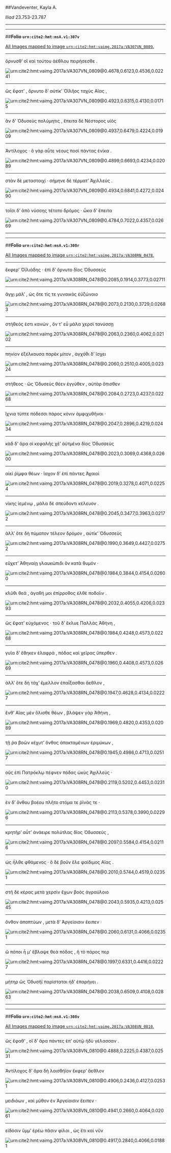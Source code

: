 ##Vandeventer, Kayla A.

*Iliad* 23.753-23.787

---

---

##**Folio `urn:cite2:hmt:msA.v1:307v`**



[All Images mapped to image `urn:cite2:hmt:vaimg.2017a:VA307VN_0809`.](http://www.homermultitext.org/ict2/index.html?urn=urn:cite2:hmt:vaimg.2017a:VA307VN_0809@0.4678,0.6123,0.4536,0.02241&urn=urn:cite2:hmt:vaimg.2017a:VA307VN_0809@0.4923,0.6315,0.4130,0.01715&urn=urn:cite2:hmt:vaimg.2017a:VA307VN_0809@0.4937,0.6479,0.4224,0.01909&urn=urn:cite2:hmt:vaimg.2017a:VA307VN_0809@0.4899,0.6693,0.4234,0.02089&urn=urn:cite2:hmt:vaimg.2017a:VA307VN_0809@0.4934,0.6841,0.4272,0.02490&urn=urn:cite2:hmt:vaimg.2017a:VA307VN_0809@0.4784,0.7022,0.4357,0.02669)

---- 

 ὄρνυσθʼ οἳ καὶ τούτου ἀέθλου πειρήσεσθε .

![urn:cite2:hmt:vaimg.2017a:VA307VN_0809@0.4678,0.6123,0.4536,0.02241](http://beta.hpcc.uh.edu/scs/image/500/500/urn:cite2:hmt:vaimg.2017a:VA307VN_0809@0.4678,0.6123,0.4536,0.02241)

---- 

 ὣς ἔφατʼ , ὄρνυτο δʼ αὐτίκʼ Ὀϊλῆος ταχὺς Αἴας ,

![urn:cite2:hmt:vaimg.2017a:VA307VN_0809@0.4923,0.6315,0.4130,0.01715](http://beta.hpcc.uh.edu/scs/image/500/500/urn:cite2:hmt:vaimg.2017a:VA307VN_0809@0.4923,0.6315,0.4130,0.01715)

---- 

 ἂν δʼ Ὀδυσεὺς πολύμητις , ἔπειτα δὲ Νέστορος υἱὸς

![urn:cite2:hmt:vaimg.2017a:VA307VN_0809@0.4937,0.6479,0.4224,0.01909](http://beta.hpcc.uh.edu/scs/image/500/500/urn:cite2:hmt:vaimg.2017a:VA307VN_0809@0.4937,0.6479,0.4224,0.01909)

---- 

 Ἀντίλοχος · ὃ γὰρ αὖτε νέους ποσὶ πάντας ἐνίκα .

![urn:cite2:hmt:vaimg.2017a:VA307VN_0809@0.4899,0.6693,0.4234,0.02089](http://beta.hpcc.uh.edu/scs/image/500/500/urn:cite2:hmt:vaimg.2017a:VA307VN_0809@0.4899,0.6693,0.4234,0.02089)

---- 

 στὰν δὲ μεταστοιχί · σήμηνε δὲ τέρματʼ Ἀχιλλεύς .

![urn:cite2:hmt:vaimg.2017a:VA307VN_0809@0.4934,0.6841,0.4272,0.02490](http://beta.hpcc.uh.edu/scs/image/500/500/urn:cite2:hmt:vaimg.2017a:VA307VN_0809@0.4934,0.6841,0.4272,0.02490)

---- 

 τοῖσι δʼ ἀπὸ νύσσης τέτατο δρόμος · ὦκα δʼ ἔπειτα

![urn:cite2:hmt:vaimg.2017a:VA307VN_0809@0.4784,0.7022,0.4357,0.02669](http://beta.hpcc.uh.edu/scs/image/500/500/urn:cite2:hmt:vaimg.2017a:VA307VN_0809@0.4784,0.7022,0.4357,0.02669)

---

---

##**Folio `urn:cite2:hmt:msA.v1:308r`**



[All Images mapped to image `urn:cite2:hmt:vaimg.2017a:VA308RN_0478`.](http://www.homermultitext.org/ict2/index.html?urn=urn:cite2:hmt:vaimg.2017a:VA308RN_0478@0.2085,0.1914,0.3773,0.02711&urn=urn:cite2:hmt:vaimg.2017a:VA308RN_0478@0.2073,0.2130,0.3729,0.02683&urn=urn:cite2:hmt:vaimg.2017a:VA308RN_0478@0.2063,0.2360,0.4062,0.02102&urn=urn:cite2:hmt:vaimg.2017a:VA308RN_0478@0.2060,0.2510,0.4005,0.02324&urn=urn:cite2:hmt:vaimg.2017a:VA308RN_0478@0.2084,0.2723,0.4237,0.02268&urn=urn:cite2:hmt:vaimg.2017a:VA308RN_0478@0.2047,0.2896,0.4219,0.02434&urn=urn:cite2:hmt:vaimg.2017a:VA308RN_0478@0.2023,0.3069,0.4368,0.02600&urn=urn:cite2:hmt:vaimg.2017a:VA308RN_0478@0.2019,0.3278,0.4071,0.02254&urn=urn:cite2:hmt:vaimg.2017a:VA308RN_0478@0.2045,0.3477,0.3963,0.02172&urn=urn:cite2:hmt:vaimg.2017a:VA308RN_0478@0.1990,0.3649,0.4427,0.02752&urn=urn:cite2:hmt:vaimg.2017a:VA308RN_0478@0.1984,0.3844,0.4154,0.02600&urn=urn:cite2:hmt:vaimg.2017a:VA308RN_0478@0.2032,0.4055,0.4206,0.02393&urn=urn:cite2:hmt:vaimg.2017a:VA308RN_0478@0.1984,0.4248,0.4573,0.02268&urn=urn:cite2:hmt:vaimg.2017a:VA308RN_0478@0.1960,0.4408,0.4573,0.02669&urn=urn:cite2:hmt:vaimg.2017a:VA308RN_0478@0.1947,0.4628,0.4134,0.02227&urn=urn:cite2:hmt:vaimg.2017a:VA308RN_0478@0.1969,0.4820,0.4353,0.02089&urn=urn:cite2:hmt:vaimg.2017a:VA308RN_0478@0.1945,0.4986,0.4713,0.02517&urn=urn:cite2:hmt:vaimg.2017a:VA308RN_0478@0.2119,0.5202,0.4453,0.02310&urn=urn:cite2:hmt:vaimg.2017a:VA308RN_0478@0.2113,0.5378,0.3990,0.02296&urn=urn:cite2:hmt:vaimg.2017a:VA308RN_0478@0.2097,0.5584,0.4154,0.02116&urn=urn:cite2:hmt:vaimg.2017a:VA308RN_0478@0.2010,0.5744,0.4519,0.02351&urn=urn:cite2:hmt:vaimg.2017a:VA308RN_0478@0.2043,0.5935,0.4213,0.02545&urn=urn:cite2:hmt:vaimg.2017a:VA308RN_0478@0.2060,0.6131,0.4066,0.02351&urn=urn:cite2:hmt:vaimg.2017a:VA308RN_0478@0.1997,0.6331,0.4416,0.02227&urn=urn:cite2:hmt:vaimg.2017a:VA308RN_0478@0.2038,0.6509,0.4108,0.02863)

---- 

 ἔκφερʼ Ὀϊλιάδης · ἐπὶ δʼ ὄρνυτο δῖος Ὀδυσσεὺς

![urn:cite2:hmt:vaimg.2017a:VA308RN_0478@0.2085,0.1914,0.3773,0.02711](http://beta.hpcc.uh.edu/scs/image/500/500/urn:cite2:hmt:vaimg.2017a:VA308RN_0478@0.2085,0.1914,0.3773,0.02711)

---- 

 ἄγχι μάλʼ , ὡς ὅτε τίς τε γυναικὸς ἐϋζώνοιο

![urn:cite2:hmt:vaimg.2017a:VA308RN_0478@0.2073,0.2130,0.3729,0.02683](http://beta.hpcc.uh.edu/scs/image/500/500/urn:cite2:hmt:vaimg.2017a:VA308RN_0478@0.2073,0.2130,0.3729,0.02683)

---- 

 στήθεός ἐστι κανών , ὅν τʼ εὖ μάλα χερσὶ τανύσσῃ

![urn:cite2:hmt:vaimg.2017a:VA308RN_0478@0.2063,0.2360,0.4062,0.02102](http://beta.hpcc.uh.edu/scs/image/500/500/urn:cite2:hmt:vaimg.2017a:VA308RN_0478@0.2063,0.2360,0.4062,0.02102)

---- 

 πηνίον ἐξέλκουσα παρὲκ μίτον , ἀγχόθι δʼ ἴσχει

![urn:cite2:hmt:vaimg.2017a:VA308RN_0478@0.2060,0.2510,0.4005,0.02324](http://beta.hpcc.uh.edu/scs/image/500/500/urn:cite2:hmt:vaimg.2017a:VA308RN_0478@0.2060,0.2510,0.4005,0.02324)

---- 

 στήθεος · ὣς Ὀδυσεὺς θέεν ἐγγύθεν , αὐτὰρ ὄπισθεν

![urn:cite2:hmt:vaimg.2017a:VA308RN_0478@0.2084,0.2723,0.4237,0.02268](http://beta.hpcc.uh.edu/scs/image/500/500/urn:cite2:hmt:vaimg.2017a:VA308RN_0478@0.2084,0.2723,0.4237,0.02268)

---- 

 ἴχνια τύπτε πόδεσσι πάρος κόνιν ἀμφιχυθῆναι ·

![urn:cite2:hmt:vaimg.2017a:VA308RN_0478@0.2047,0.2896,0.4219,0.02434](http://beta.hpcc.uh.edu/scs/image/500/500/urn:cite2:hmt:vaimg.2017a:VA308RN_0478@0.2047,0.2896,0.4219,0.02434)

---- 

 κὰδ δʼ ἄρα οἱ κεφαλῆς χέʼ ἀϋτμένα δῖος Ὀδυσσεὺς

![urn:cite2:hmt:vaimg.2017a:VA308RN_0478@0.2023,0.3069,0.4368,0.02600](http://beta.hpcc.uh.edu/scs/image/500/500/urn:cite2:hmt:vaimg.2017a:VA308RN_0478@0.2023,0.3069,0.4368,0.02600)

---- 

 αἰεὶ ῥίμφα θέων · ἴαχον δʼ ἐπὶ πάντες Ἀχαιοὶ

![urn:cite2:hmt:vaimg.2017a:VA308RN_0478@0.2019,0.3278,0.4071,0.02254](http://beta.hpcc.uh.edu/scs/image/500/500/urn:cite2:hmt:vaimg.2017a:VA308RN_0478@0.2019,0.3278,0.4071,0.02254)

---- 

 νίκης ἱεμένῳ , μάλα δὲ σπεύδοντι κέλευον .

![urn:cite2:hmt:vaimg.2017a:VA308RN_0478@0.2045,0.3477,0.3963,0.02172](http://beta.hpcc.uh.edu/scs/image/500/500/urn:cite2:hmt:vaimg.2017a:VA308RN_0478@0.2045,0.3477,0.3963,0.02172)

---- 

 ἀλλʼ ὅτε δὴ πύματον τέλεον δρόμον , αὐτίκʼ Ὀδυσσεὺς

![urn:cite2:hmt:vaimg.2017a:VA308RN_0478@0.1990,0.3649,0.4427,0.02752](http://beta.hpcc.uh.edu/scs/image/500/500/urn:cite2:hmt:vaimg.2017a:VA308RN_0478@0.1990,0.3649,0.4427,0.02752)

---- 

 εὔχετʼ Ἀθηναίῃ γλαυκώπιδι ὃν κατὰ θυμόν ·

![urn:cite2:hmt:vaimg.2017a:VA308RN_0478@0.1984,0.3844,0.4154,0.02600](http://beta.hpcc.uh.edu/scs/image/500/500/urn:cite2:hmt:vaimg.2017a:VA308RN_0478@0.1984,0.3844,0.4154,0.02600)

---- 

 κλῦθι θεά , ἀγαθή μοι ἐπίρροθος ἐλθὲ ποδοῖιν .

![urn:cite2:hmt:vaimg.2017a:VA308RN_0478@0.2032,0.4055,0.4206,0.02393](http://beta.hpcc.uh.edu/scs/image/500/500/urn:cite2:hmt:vaimg.2017a:VA308RN_0478@0.2032,0.4055,0.4206,0.02393)

---- 

 ὣς ἔφατʼ εὐχόμενος · τοῦ δʼ ἔκλυε Παλλὰς Ἀθήνη ,

![urn:cite2:hmt:vaimg.2017a:VA308RN_0478@0.1984,0.4248,0.4573,0.02268](http://beta.hpcc.uh.edu/scs/image/500/500/urn:cite2:hmt:vaimg.2017a:VA308RN_0478@0.1984,0.4248,0.4573,0.02268)

---- 

 γυῖα δʼ ἔθηκεν ἐλαφρά , πόδας καὶ χεῖρας ὕπερθεν .

![urn:cite2:hmt:vaimg.2017a:VA308RN_0478@0.1960,0.4408,0.4573,0.02669](http://beta.hpcc.uh.edu/scs/image/500/500/urn:cite2:hmt:vaimg.2017a:VA308RN_0478@0.1960,0.4408,0.4573,0.02669)

---- 

 ἀλλʼ ὅτε δὴ τάχʼ ἔμελλον ἐπαΐξασθαι ἄεθλον ,

![urn:cite2:hmt:vaimg.2017a:VA308RN_0478@0.1947,0.4628,0.4134,0.02227](http://beta.hpcc.uh.edu/scs/image/500/500/urn:cite2:hmt:vaimg.2017a:VA308RN_0478@0.1947,0.4628,0.4134,0.02227)

---- 

 ἔνθʼ Αἴας μὲν ὄλισθε θέων , βλάψεν γὰρ Ἀθήνη ,

![urn:cite2:hmt:vaimg.2017a:VA308RN_0478@0.1969,0.4820,0.4353,0.02089](http://beta.hpcc.uh.edu/scs/image/500/500/urn:cite2:hmt:vaimg.2017a:VA308RN_0478@0.1969,0.4820,0.4353,0.02089)

---- 

 τῇ ῥα βοῶν κέχυτʼ ὄνθος ἀποκταμένων ἐριμύκων ,

![urn:cite2:hmt:vaimg.2017a:VA308RN_0478@0.1945,0.4986,0.4713,0.02517](http://beta.hpcc.uh.edu/scs/image/500/500/urn:cite2:hmt:vaimg.2017a:VA308RN_0478@0.1945,0.4986,0.4713,0.02517)

---- 

 οὓς ἐπὶ Πατρόκλῳ πέφνεν πόδας ὠκὺς Ἀχιλλεύς ·

![urn:cite2:hmt:vaimg.2017a:VA308RN_0478@0.2119,0.5202,0.4453,0.02310](http://beta.hpcc.uh.edu/scs/image/500/500/urn:cite2:hmt:vaimg.2017a:VA308RN_0478@0.2119,0.5202,0.4453,0.02310)

---- 

 ἐν δʼ ὄνθου βοέου πλῆτο στόμα τε ῥῖνάς τε ·

![urn:cite2:hmt:vaimg.2017a:VA308RN_0478@0.2113,0.5378,0.3990,0.02296](http://beta.hpcc.uh.edu/scs/image/500/500/urn:cite2:hmt:vaimg.2017a:VA308RN_0478@0.2113,0.5378,0.3990,0.02296)

---- 

 κρητῆρʼ αὖτʼ ἀνάειρε πολύτλας δῖος Ὀδυσσεύς ,

![urn:cite2:hmt:vaimg.2017a:VA308RN_0478@0.2097,0.5584,0.4154,0.02116](http://beta.hpcc.uh.edu/scs/image/500/500/urn:cite2:hmt:vaimg.2017a:VA308RN_0478@0.2097,0.5584,0.4154,0.02116)

---- 

 ὡς ἦλθε φθάμενος · ὃ δὲ βοῦν ἕλε φαίδιμος Αἴας .

![urn:cite2:hmt:vaimg.2017a:VA308RN_0478@0.2010,0.5744,0.4519,0.02351](http://beta.hpcc.uh.edu/scs/image/500/500/urn:cite2:hmt:vaimg.2017a:VA308RN_0478@0.2010,0.5744,0.4519,0.02351)

---- 

 στῆ δὲ κέρας μετὰ χερσὶν ἔχων βοὸς ἀγραύλοιο

![urn:cite2:hmt:vaimg.2017a:VA308RN_0478@0.2043,0.5935,0.4213,0.02545](http://beta.hpcc.uh.edu/scs/image/500/500/urn:cite2:hmt:vaimg.2017a:VA308RN_0478@0.2043,0.5935,0.4213,0.02545)

---- 

 ὄνθον ἀποπτύων , μετὰ δʼ Ἀργείοισιν ἔειπεν ·

![urn:cite2:hmt:vaimg.2017a:VA308RN_0478@0.2060,0.6131,0.4066,0.02351](http://beta.hpcc.uh.edu/scs/image/500/500/urn:cite2:hmt:vaimg.2017a:VA308RN_0478@0.2060,0.6131,0.4066,0.02351)

---- 

 ὢ πόποι ἦ μʼ ἔβλαψε θεὰ πόδας , ἣ τὸ πάρος περ

![urn:cite2:hmt:vaimg.2017a:VA308RN_0478@0.1997,0.6331,0.4416,0.02227](http://beta.hpcc.uh.edu/scs/image/500/500/urn:cite2:hmt:vaimg.2017a:VA308RN_0478@0.1997,0.6331,0.4416,0.02227)

---- 

 μήτηρ ὣς Ὀδυσῆϊ παρίσταται ἠδʼ ἐπαρήγει .

![urn:cite2:hmt:vaimg.2017a:VA308RN_0478@0.2038,0.6509,0.4108,0.02863](http://beta.hpcc.uh.edu/scs/image/500/500/urn:cite2:hmt:vaimg.2017a:VA308RN_0478@0.2038,0.6509,0.4108,0.02863)

---

---

##**Folio `urn:cite2:hmt:msA.v1:308v`**



[All Images mapped to image `urn:cite2:hmt:vaimg.2017a:VA308VN_0810`.](http://www.homermultitext.org/ict2/index.html?urn=urn:cite2:hmt:vaimg.2017a:VA308VN_0810@0.4888,0.2225,0.4387,0.02531&urn=urn:cite2:hmt:vaimg.2017a:VA308VN_0810@0.4906,0.2436,0.4127,0.02531&urn=urn:cite2:hmt:vaimg.2017a:VA308VN_0810@0.4941,0.2660,0.4064,0.02061&urn=urn:cite2:hmt:vaimg.2017a:VA308VN_0810@0.4917,0.2840,0.4066,0.01881)

---- 

 ὣς ἔφαθʼ , οἳ δʼ ἄρα πάντες ἐπʼ αὐτῷ ἡδὺ γέλασσαν .

![urn:cite2:hmt:vaimg.2017a:VA308VN_0810@0.4888,0.2225,0.4387,0.02531](http://beta.hpcc.uh.edu/scs/image/500/500/urn:cite2:hmt:vaimg.2017a:VA308VN_0810@0.4888,0.2225,0.4387,0.02531)

---- 

 Ἀντίλοχος δʼ ἄρα δὴ λοισθήϊον ἔκφερʼ ἄεθλον

![urn:cite2:hmt:vaimg.2017a:VA308VN_0810@0.4906,0.2436,0.4127,0.02531](http://beta.hpcc.uh.edu/scs/image/500/500/urn:cite2:hmt:vaimg.2017a:VA308VN_0810@0.4906,0.2436,0.4127,0.02531)

---- 

 μειδιόων , καὶ μῦθον ἐν Ἀργείοισιν ἔειπεν ·

![urn:cite2:hmt:vaimg.2017a:VA308VN_0810@0.4941,0.2660,0.4064,0.02061](http://beta.hpcc.uh.edu/scs/image/500/500/urn:cite2:hmt:vaimg.2017a:VA308VN_0810@0.4941,0.2660,0.4064,0.02061)

---- 

 εἰδόσιν ὔμμʼ ἐρέω πᾶσιν φίλοι , ὡς ἔτι καὶ νῦν

![urn:cite2:hmt:vaimg.2017a:VA308VN_0810@0.4917,0.2840,0.4066,0.01881](http://beta.hpcc.uh.edu/scs/image/500/500/urn:cite2:hmt:vaimg.2017a:VA308VN_0810@0.4917,0.2840,0.4066,0.01881)